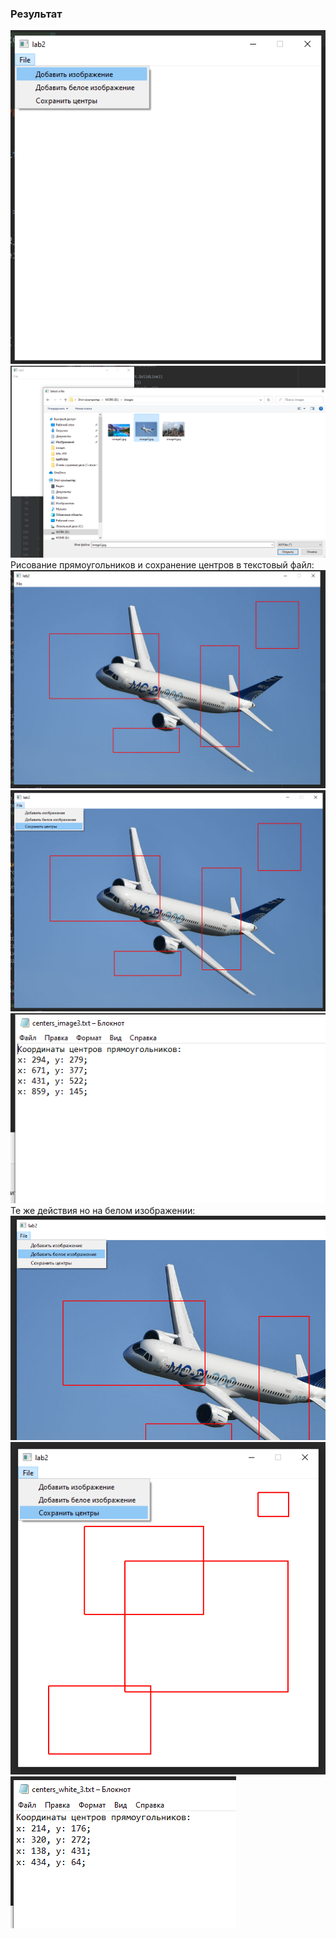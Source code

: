 ### Результат

![alt text](https://github.com/IlyaOv/labs_GUI/blob/lab2/results/img1.png)
![alt text](https://github.com/IlyaOv/labs_GUI/blob/lab2/results/img2.png)
Рисование прямоугольников и сохранение центров в текстовый файл:
![alt text](https://github.com/IlyaOv/labs_GUI/blob/lab2/results/img3.png)
![alt text](https://github.com/IlyaOv/labs_GUI/blob/lab2/results/img4.png)
![alt text](https://github.com/IlyaOv/labs_GUI/blob/lab2/results/img5.png)
Те же действия но на белом изображении:
![alt text](https://github.com/IlyaOv/labs_GUI/blob/lab2/results/img6.png)
![alt text](https://github.com/IlyaOv/labs_GUI/blob/lab2/results/img7.png)
![alt text](https://github.com/IlyaOv/labs_GUI/blob/lab2/results/img8.png)
